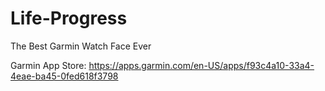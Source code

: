 # Life-Progress
The Best Garmin Watch Face Ever


Garmin App Store: https://apps.garmin.com/en-US/apps/f93c4a10-33a4-4eae-ba45-0fed618f3798
